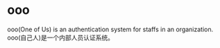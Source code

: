 ooo
===

ooo(One of Us) is an authentication system for staffs in an organization.  ooo(自己人)是一个内部人员认证系统。
